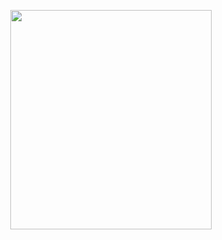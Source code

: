 <p align="center">
<img src="https://mhabibr02.github.io/Page-Web-Development/assets/img/portfolio/webdev-58.png" width="80%" height="30%">
</p>
